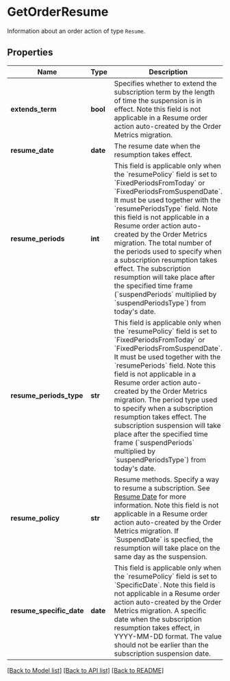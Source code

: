 # GetOrderResume

Information about an order action of type `Resume`. 
## Properties
Name | Type | Description | Notes
------------ | ------------- | ------------- | -------------
**extends_term** | **bool** | Specifies whether to extend the subscription term by the length of time the suspension is in effect. Note this field is not applicable in a Resume order action auto-created by the Order Metrics migration.  | [optional] 
**resume_date** | **date** | The resume date when the resumption takes effect.  | [optional] 
**resume_periods** | **int** | This field is applicable only when the &#x60;resumePolicy&#x60; field is set to &#x60;FixedPeriodsFromToday&#x60; or &#x60;FixedPeriodsFromSuspendDate&#x60;. It must be used together with the &#x60;resumePeriodsType&#x60; field. Note this field is not applicable in a Resume order action auto-created by the Order Metrics migration.  The total number of the periods used to specify when a subscription resumption takes effect. The subscription resumption will take place after the specified time frame (&#x60;suspendPeriods&#x60; multiplied by &#x60;suspendPeriodsType&#x60;) from today&#39;s date.   | [optional] 
**resume_periods_type** | **str** | This field is applicable only when the &#x60;resumePolicy&#x60; field is set to &#x60;FixedPeriodsFromToday&#x60; or &#x60;FixedPeriodsFromSuspendDate&#x60;. It must be used together with the &#x60;resumePeriods&#x60; field. Note this field is not applicable in a Resume order action auto-created by the Order Metrics migration.  The period type used to specify when a subscription resumption takes effect. The subscription suspension will take place after the specified time frame (&#x60;suspendPeriods&#x60; multiplied by &#x60;suspendPeriodsType&#x60;) from today&#39;s date.   | [optional] 
**resume_policy** | **str** | Resume methods. Specify a way to resume a subscription. See [Resume Date](https://knowledgecenter.zuora.com/BC_Subscription_Management/Subscriptions/Resume_a_Subscription#Resume_Date) for more information. Note this field is not applicable in a Resume order action auto-created by the Order Metrics migration.  If &#x60;SuspendDate&#x60; is specfied, the resumption will take place on the same day as the suspension.   | [optional] 
**resume_specific_date** | **date** | This field is applicable only when the &#x60;resumePolicy&#x60; field is set to &#x60;SpecificDate&#x60;. Note this field is not applicable in a Resume order action auto-created by the Order Metrics migration.  A specific date when the subscription resumption takes effect, in YYYY-MM-DD format. The value should not be earlier than the subscription suspension date.  | [optional] 

[[Back to Model list]](../README.md#documentation-for-models) [[Back to API list]](../README.md#documentation-for-api-endpoints) [[Back to README]](../README.md)


